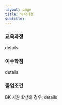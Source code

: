 ```yaml
---
layout: page
title: 박사과정
subtitle:
---
```


### 교육과정
details

### 이수학점
details

### 졸업조건
BK 지원 학생의 경우,
details
